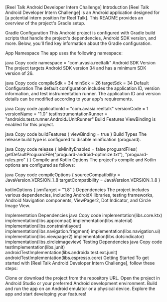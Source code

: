 [Reel Talk Android Developer Intern Challenge]
Introduction
[Reel Talk Android Developer Intern Challenge] is an Android application designed for [a potential intern position for Reel Talk]. This README provides an overview of the project's Gradle setup.

Gradle Configuration
This Android project is configured with Gradle build scripts that handle the project's dependencies, Android SDK version, and more. Below, you'll find key information about the Gradle configuration.

App Namespace
The app uses the following namespace:

java
Copy code
namespace = "com.avasia.reeltalk"
Android SDK Version
The project targets Android SDK version 34 and has a minimum SDK version of 26.

java
Copy code
compileSdk = 34
minSdk = 26
targetSdk = 34
Default Configuration
The default configuration includes the application ID, version information, and test instrumentation runner. The application ID and version details can be modified according to your app's requirements.

java
Copy code
applicationId = "com.avasia.reeltalk"
versionCode = 1
versionName = "1.0"
testInstrumentationRunner = "androidx.test.runner.AndroidJUnitRunner"
Build Features
ViewBinding is enabled for this project.

java
Copy code
buildFeatures {
    viewBinding = true
}
Build Types
The release build type is configured to disable minification (proguard).

java
Copy code
release {
    isMinifyEnabled = false
    proguardFiles(
        getDefaultProguardFile("proguard-android-optimize.txt"),
        "proguard-rules.pro"
    )
}
Compile and Kotlin Options
The project's compile and Kotlin options are configured as follows:

java
Copy code
compileOptions {
    sourceCompatibility = JavaVersion.VERSION_1_8
    targetCompatibility = JavaVersion.VERSION_1_8
}

kotlinOptions {
    jvmTarget = "1.8"
}
Dependencies
The project includes various dependencies, including AndroidX libraries, testing frameworks, Android Navigation components, ViewPager2, Dot Indicator, and Circle Image View.

Implementation Dependencies
java
Copy code
implementation(libs.core.ktx)
implementation(libs.appcompat)
implementation(libs.material)
implementation(libs.constraintlayout)
implementation(libs.navigation.fragment)
implementation(libs.navigation.ui)
implementation(libs.viewpager2)
implementation(libs.dotsindicator)
implementation(libs.circleimageview)
Testing Dependencies
java
Copy code
testImplementation(libs.junit)
androidTestImplementation(libs.androidx.test.ext.junit)
androidTestImplementation(libs.espresso.core)
Getting Started
To get started with [Reel Talk Android Developer Intern Challenge], follow these steps:

Clone or download the project from the repository URL.
Open the project in Android Studio or your preferred Android development environment.
Build and run the app on an Android emulator or a physical device.
Explore the app and start developing your features!
